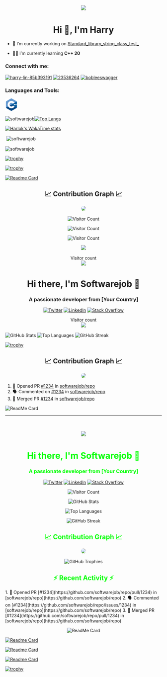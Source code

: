 <h1 align="center">
  <a href="https://git.io/typing-svg">
    <img src="https://readme-typing-svg.herokuapp.com/?lines=Hello,+world!;Welcome+to+my+profile!;&center=true&size=30">
  </a>
</h1>

<h1 align="center">Hi 👋, I'm Harry</h1>


- 🔭 I’m currently working on [Standard_library_string_class_test_](https://github.com/softwarejob/Standard_library_string_class_test_program.git)

- 🧑‍💻 I’m currently learning **C++ 20**

<h3 align="left">Connect with me:</h3>
<p align="left">
<a href="https://linkedin.com/in/harry-lin-85b393191" target="blank"><img align="center" src="https://raw.githubusercontent.com/rahuldkjain/github-profile-readme-generator/master/src/images/icons/Social/linked-in-alt.svg" alt="harry-lin-85b393191" height="30" width="40" /></a>
<a href="https://stackoverflow.com/users/23536264" target="blank"><img align="center" src="https://raw.githubusercontent.com/rahuldkjain/github-profile-readme-generator/master/src/images/icons/Social/stack-overflow.svg" alt="23536264" height="30" width="40" /></a>
<a href="https://www.leetcode.com/bobleeswagger" target="blank"><img align="center" src="https://raw.githubusercontent.com/rahuldkjain/github-profile-readme-generator/master/src/images/icons/Social/leet-code.svg" alt="bobleeswagger" height="30" width="40" /></a>
</p>

<h3 align="left">Languages and Tools:</h3>
<p align="left"> <a href="https://www.w3schools.com/cpp/" target="_blank" rel="noreferrer"> <img src="https://raw.githubusercontent.com/devicons/devicon/master/icons/cplusplus/cplusplus-original.svg" alt="cplusplus" width="40" height="40"/> </a> </p>

<p><img align="left" src="https://github-readme-stats.vercel.app/api/top-langs?username=softwarejob&theme=ambient_gradient&cache_seconds=14400&show_icons=true&locale=en&layout=compact" alt="softwarejob" /></p>

[![Top Langs](https://github-readme-stats.vercel.app/api/top-langs/?username=softwarejob&theme=ambient_gradient&cache_seconds=14400&hide=javascript,html)](https://github.com/anuraghazra/github-readme-stats)

[![Harlok's WakaTime stats](https://github-readme-stats.vercel.app/api/wakatime?username=@softwarejob&theme=ambient_gradient&cache_seconds=14400)](https://github.com/anuraghazra/github-readme-stats)

<p>&nbsp;<img align="center" src="https://github-readme-stats.vercel.app/api?username=softwarejob&theme=ambient_gradient&cache_seconds=14400&show_icons=true&locale=en" alt="softwarejob" /></p>

<p><img align="center" src="https://github-readme-streak-stats.herokuapp.com/?user=softwarejob&theme=ambient_gradient&cache_seconds=14400" alt="softwarejob" /></p>

[![trophy](https://github-profile-trophy.vercel.app/?username=softwarejob&cache_seconds=14400)](https://github.com/ryo-ma/github-profile-trophy)

[![trophy](https://github-profile-trophy.vercel.app/?username=softwarejob&theme=darkhub&title=00ff00&column=3&margin-w=15&margin-h=15&no-frame=true)](https://github.com/ryo-ma/github-profile-trophy)


[![Readme Card](https://github-readme-stats.vercel.app/api/pin/?username=softwarejob&repo=Standard_library_string_class_test_program&show_owner=true&theme=ambient_gradient)](https://github.com/softwarejob/Standard_library_string_class_test_program)

<h2 align="center">📈 Contribution Graph 📈</h2>
<div align="center">
    <img src="https://github-readme-activity-graph.vercel.app/graph?username=softwarejob&bg_color=000000&color=00ff00&line=00ff00&point=00ff00&area=true&hide_border=true" style="border-radius: 15px;">
</div>




<p align="center">
  <img src="https://visitor-badge.glitch.me/badge?page_id=softwarejob.visitor-badge" alt="Visitor Count">
</p>

<p align="center">
  <img src="https://count.getloli.com/get/@softwarejob.github.readme" alt="Visitor Count">
</p>

<p align="center">
  <img src="https://badges.pufler.dev/visits/softwarejob/softwarejob?style=for-the-badge&color=blue" alt="Visitor Count">
</p>

<p align="center">
  <img src="https://hits.seeyoufarm.com/api/count/incr/badge.svg?url=https%3A%2F%2Fgithub.com%2Fsoftwarejob&count_bg=%2379C83D&title_bg=%23555555&icon=github.svg&icon_color=%23E7E7E7&title=Profile+Views&edge_flat=false"/>
</p>


<p align="center"> 
  Visitor count<br>
  <img src="https://profile-counter.glitch.me/softwarejob/count.svg" />
</p>



<h1 align="center">Hi there, I'm Softwarejob 👋</h1>
<h3 align="center">A passionate developer from [Your Country]</h3>

<p align="center">
  <a href="https://twitter.com/softwarejob"><img src="https://img.shields.io/twitter/follow/softwarejob?label=Twitter&style=social" alt="Twitter"></a>
  <a href="https://linkedin.com/in/softwarejob"><img src="https://img.shields.io/badge/LinkedIn-blue?style=social&logo=linkedin" alt="LinkedIn"></a>
  <a href="https://stackoverflow.com/users/softwarejob"><img src="https://img.shields.io/stackexchange/stackoverflow/r/softwarejob?style=social" alt="Stack Overflow"></a>
</p>

<p align="center">
  Visitor count<br>
  <img src="https://profile-counter.glitch.me/softwarejob/count.svg" />
</p>

![GitHub Stats](https://github-readme-stats.vercel.app/api?username=softwarejob&show_icons=true&theme=tokyonight)
![Top Languages](https://github-readme-stats.vercel.app/api/top-langs/?username=softwarejob&layout=compact&theme=tokyonight)
![GitHub Streak](https://github-readme-streak-stats.herokuapp.com/?user=softwarejob&theme=dark&date_format=j%20M%5B%20Y%5D)

[![trophy](https://github-profile-trophy.vercel.app/?username=softwarejob&theme=onedark)](https://github.com/ryo-ma/github-profile-trophy)

<h2 align="center">📈 Contribution Graph 📈</h2>
<div align="center">
    <img src="https://github-readme-activity-graph.vercel.app/graph?username=softwarejob&bg_color=000000&color=00ff00&line=00ff00&point=00ff00&area=true&hide_border=true" style="border-radius: 15px;">
</div>

<!-- GitHub Activity -->
<!--START_SECTION:activity-->
1. 💪 Opened PR [#1234](https://github.com/softwarejob/repo/pull/1234) in [softwarejob/repo](https://github.com/softwarejob/repo)
2. 🗣 Commented on [#1234](https://github.com/softwarejob/repo/issues/1234) in [softwarejob/repo](https://github.com/softwarejob/repo)
3. 🎉 Merged PR [#1234](https://github.com/softwarejob/repo/pull/1234) in [softwarejob/repo](https://github.com/softwarejob/repo)
<!--END_SECTION:activity-->

![ReadMe Card](https://github-readme-stats.vercel.app/api/pin/?username=softwarejob&repo=your-repo-name&theme=tokyonight)

----------

<h1 align="center">
  <a href="https://git.io/typing-svg">
    <img src="https://readme-typing-svg.herokuapp.com/?lines=Hello,+world!;Welcome+to+my+profile!;I'm+a+passionate+developer!&center=true&size=30&color=00ff00">
  </a>
</h1>

<h1 align="center" style="color: #00ff00;">Hi there, I'm Softwarejob 👋</h1>
<h3 align="center" style="color: #00ff00;">A passionate developer from [Your Country]</h3>

<p align="center">
  <a href="https://twitter.com/softwarejob"><img src="https://img.shields.io/twitter/follow/softwarejob?label=Twitter&style=social&color=00ff00&logo=twitter&logoColor=00ff00" alt="Twitter"></a>
  <a href="https://linkedin.com/in/softwarejob"><img src="https://img.shields.io/badge/LinkedIn-blue?style=social&logo=linkedin&color=00ff00&logoColor=00ff00" alt="LinkedIn"></a>
  <a href="https://stackoverflow.com/users/softwarejob"><img src="https://img.shields.io/stackexchange/stackoverflow/r/softwarejob?style=social&color=00ff00&logo=stackoverflow&logoColor=00ff00" alt="Stack Overflow"></a>
</p>

<p align="center">
  <img src="https://visitor-badge.glitch.me/badge?page_id=softwarejob.visitor-badge&right_color=00ff00&left_text=Visitors" alt="Visitor Count">
</p>

<p align="center">
  <img src="https://github-readme-stats.vercel.app/api?username=softwarejob&show_icons=true&theme=highcontrast&title_color=00ff00&icon_color=00ff00&text_color=00ff00&bg_color=000000" alt="GitHub Stats">
</p>

<p align="center">
  <img src="https://github-readme-stats.vercel.app/api/top-langs/?username=softwarejob&layout=compact&theme=highcontrast&title_color=00ff00&text_color=00ff00&bg_color=000000" alt="Top Languages">
</p>

<p align="center">
  <img src="https://github-readme-streak-stats.herokuapp.com/?user=softwarejob&theme=highcontrast&date_format=j%20M%5B%20Y%5D&ring=00ff00&fire=00ff00&currStreakNum=00ff00&sideNums=00ff00&currStreakLabel=00ff00&sideLabels=00ff00&dates=00ff00" alt="GitHub Streak">
</p>

<h2 align="center" style="color: #00ff00;">📈 Contribution Graph 📈</h2>
<div align="center">
    <img src="https://github-readme-activity-graph.vercel.app/graph?username=softwarejob&bg_color=000000&color=00ff00&line=00ff00&point=00ff00&area=true&hide_border=true" style="border-radius: 15px;">
</div>

<p align="center">
  <img src="https://github-profile-trophy.vercel.app/?username=softwarejob&theme=matrix&title=00ff00&column=3&margin-w=15&margin-h=15&no-frame=true" alt="GitHub Trophies">
</p>

<!-- GitHub Activity -->
<h2 align="center" style="color: #00ff00;">⚡ Recent Activity ⚡</h2>
<!--START_SECTION:activity-->
1. 💪 Opened PR [#1234](https://github.com/softwarejob/repo/pull/1234) in [softwarejob/repo](https://github.com/softwarejob/repo)
2. 🗣 Commented on [#1234](https://github.com/softwarejob/repo/issues/1234) in [softwarejob/repo](https://github.com/softwarejob/repo)
3. 🎉 Merged PR [#1234](https://github.com/softwarejob/repo/pull/1234) in [softwarejob/repo](https://github.com/softwarejob/repo)
<!--END_SECTION:activity-->

<p align="center">
  <img src="https://github-readme-stats.vercel.app/api/pin/?username=softwarejob&repo=your-repo-name&theme=highcontrast&title_color=00ff00&text_color=00ff00&bg_color=000000" alt="ReadMe Card">
</p>

[![Readme Card](https://github-readme-stats.vercel.app/api/pin/?username=softwarejob&repo=Standard_library_string_class_test_program&show_owner=true&theme=dracula)](https://github.com/softwarejob/Standard_library_string_class_test_program)

[![Readme Card](https://github-readme-stats.vercel.app/api/pin/?username=softwarejob&repo=Standard_library_string_class_test_program&show_owner=true&theme=dark&title_color=00ff00&text_color=00ff00&bg_color=000000&border_color=00ff00&border_radius=10)](https://github.com/softwarejob/Standard_library_string_class_test_program)

[![Readme Card](https://github-readme-stats.vercel.app/api/pin/?username=softwarejob&repo=Standard_library_string_class_test_program&show_owner=true&theme=graywhite&title_color=4d7399&text_color=4d7399&icon_color=4d7399&bg_color=ffffff&border_color=4d7399&border_radius=10)](https://github.com/softwarejob/Standard_library_string_class_test_program)


[![trophy](https://github-profile-trophy.vercel.app/?username=softwarejob&theme=darkhub&title=00ff00&column=3&margin-w=15&margin-h=15&no-frame=true)](https://github.com/ryo-ma/github-profile-trophy)

